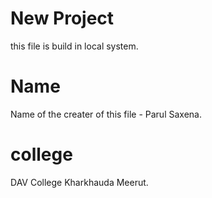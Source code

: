 # New Project

this file is build in local system.

# Name

Name of the creater of this file - Parul Saxena.

# college

DAV College Kharkhauda Meerut.
